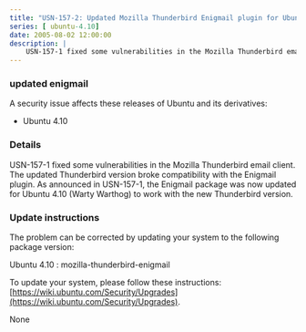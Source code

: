 ```yaml
---
title: "USN-157-2: Updated Mozilla Thunderbird Enigmail plugin for Ubuntu 4.10"
series: [ ubuntu-4.10]
date: 2005-08-02 12:00:00
description: |
    USN-157-1 fixed some vulnerabilities in the Mozilla Thunderbird email client. The updated Thunderbird version broke compatibility with the Enigmail plugin. As announced in USN-157-1, the Enigmail package was now updated for Ubuntu 4.10 (Warty Warthog) to work with the new Thunderbird version.
--- 
```

 
 


### updated enigmail

A security issue affects these releases of Ubuntu and its derivatives:

* Ubuntu 4.10

### Details

USN-157-1 fixed some vulnerabilities in the Mozilla Thunderbird email client. The updated Thunderbird version broke compatibility with the Enigmail plugin. As announced in USN-157-1, the Enigmail package was now updated for Ubuntu 4.10 (Warty Warthog) to work with the new Thunderbird version.

### Update instructions

The problem can be corrected by updating your system to the following package version:

Ubuntu 4.10
 : mozilla-thunderbird-enigmail 

To update your system, please follow these instructions: [https://wiki.ubuntu.com/Security/Upgrades](https://wiki.ubuntu.com/Security/Upgrades).

None

